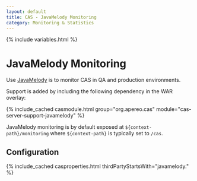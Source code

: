 ```yaml
---
layout: default
title: CAS - JavaMelody Monitoring
category: Monitoring & Statistics
---
```


{% include variables.html %}

# JavaMelody Monitoring

Use [JavaMelody](https://github.com/javamelody/javamelody) is to monitor CAS in QA and production environments.

Support is added by including the following dependency in the WAR overlay:

{% include_cached casmodule.html group="org.apereo.cas" module="cas-server-support-javamelody" %}

JavaMelody monitoring is by default exposed at `${context-path}/monitoring` 
where `${context-path}` is typically set to `/cas`.

## Configuration

{% include_cached casproperties.html thirdPartyStartsWith="javamelody." %}
